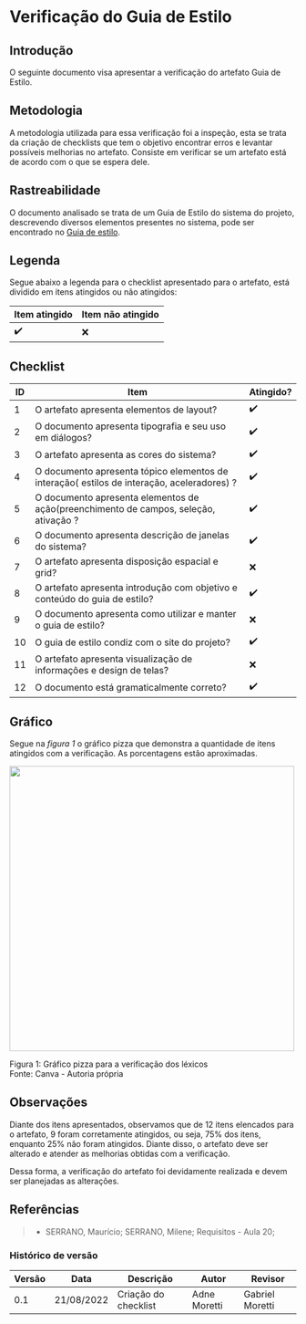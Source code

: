# Verificação do Guia de Estilo
## Introdução 
O seguinte documento visa apresentar a verificação do artefato Guia de Estilo.

## Metodologia 
A metodologia utilizada para essa verificação foi a inspeção, esta se trata da criação de checklists que tem o objetivo encontrar erros e levantar possíveis melhorias no artefato. Consiste em verificar se um artefato está de acordo com o que se espera dele.

## Rastreabilidade 
O documento analisado se trata de um Guia de Estilo do sistema do projeto, descrevendo diversos elementos presentes no sistema, pode ser encontrado no [Guia de estilo](analiseRequisitos/guiaEstilo.md).

## Legenda
Segue abaixo a legenda para o checklist apresentado para o artefato, está dividido em itens atingidos ou não atingidos: 

| Item atingido | Item não atingido 
| --------------- | -----------------
|  :heavy_check_mark: | :x:

## Checklist

| ID | Item | Atingido?
| -- | ---- | ---------
| 1  | O artefato apresenta elementos de layout? | :heavy_check_mark:
| 2 | O documento apresenta tipografia e seu uso em diálogos? |  :heavy_check_mark:
| 3 | O artefato apresenta as cores do sistema? |  :heavy_check_mark:
| 4 |  O documento apresenta tópico elementos de interação( estilos de interação, aceleradores) ? |  :heavy_check_mark:
| 5 | O documento apresenta elementos de ação(preenchimento de campos, seleção, ativação ? |  :heavy_check_mark:
| 6 | O documento apresenta descrição de janelas do sistema? |  :heavy_check_mark:
| 7 | O artefato apresenta disposição espacial e grid? | :x:
| 8 | O artefato apresenta introdução com objetivo e conteúdo do guia de estilo? |  :heavy_check_mark:
| 9 | O documento apresenta como utilizar e manter o guia de estilo? | :x:
| 10 | O guia de estilo condiz com o site do projeto? |:heavy_check_mark:
| 11 | O artefato apresenta visualização de informações e design de telas? | :x:
| 12 | O documento está gramaticalmente correto? |  :heavy_check_mark:

## Gráfico

Segue na _figura 1_ o gráfico pizza que demonstra a quantidade de itens atingidos com a verificação. As porcentagens estão aproximadas.

<img src="https://user-images.githubusercontent.com/64036847/185931487-d6aa5143-c56c-44d5-a8ca-10091f47f362.jpg" width=500px></img>

<figcaption>Figura 1: Gráfico pizza para a verificação dos léxicos</figcaption>

<figcaption>Fonte: Canva - Autoria própria</figcaption> 


## Observações
Diante dos itens apresentados, observamos que de 12 itens elencados para o artefato, 9 foram corretamente atingidos, ou seja, 75% dos itens, enquanto 25% não foram atingidos. Diante disso, o artefato deve ser alterado e atender as melhorias obtidas com a verificação.

Dessa forma, a verificação do artefato foi devidamente realizada e devem ser planejadas as alterações.
## Referências

> - SERRANO, Maurício; SERRANO, Milene; Requisitos - Aula 20;

### Histórico de versão

| Versão | Data       | Descrição                                 | Autor        | Revisor |
| ------ | ---------- | ----------------------------------------- | ------------ | -------- |
| 0.1    | 21/08/2022 | Criação do checklist                     | Adne Moretti | Gabriel Moretti
